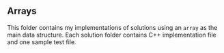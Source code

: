 ## Arrays
This folder contains my implementations of solutions using an `array` as the main data structure.
Each solution folder contains C++ implementation file and one sample test file. 